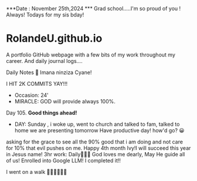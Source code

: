 ***Date : November 25th,2024 *** Grad school.....I'm so proud of you ! Always! Todays for my sis bday!
# RolandeU.github.io

A portfolio GitHub webpage with a few bits of my work throughout my career. And daily journal logs....

Daily Notes
💚 Imana ninziza Cyane! 

I HIT 2K COMMITS YAY!!!

- Occasion: 24'
- MIRACLE: GOD will provide always 100%.

Day 105. **Good things ahead!** 
- DAY: Sunday , i woke up, went to church and talked to fam, talked to home we are presenting tomorrow
Have productive day!  how'd go? 😀

asking for the grace to see all the 90% good that i am doing and not care for 10% that evil pushes on me. Happy 4th month Ivy!I will succeed this year in Jesus name!
3hr work: Daily💚💚💚
God loves me dearly, May He guide all of  us!
Enrolled into Google LLM! I completed it!!

I went on a walk 💚💚💚💚💚💚
